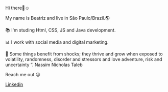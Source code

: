 Hi there👋:relaxed: 


My name is Beatriz and live in São Paulo/Brazil.:earth_americas:


:books: I'm studing Html, CSS, JS and Java development.

:bar_chart: I work with social media and digital marketing.

🧬 Some things benefit from shocks; they thrive and grow when exposed to volatility, randomness, disorder and stressors and love adventure, risk and uncertainty ”. 
Nassim Nicholas Taleb    


Reach me out  :wink:

[Linkedin](https://www.linkedin.com/in/beatriz2071/) 


